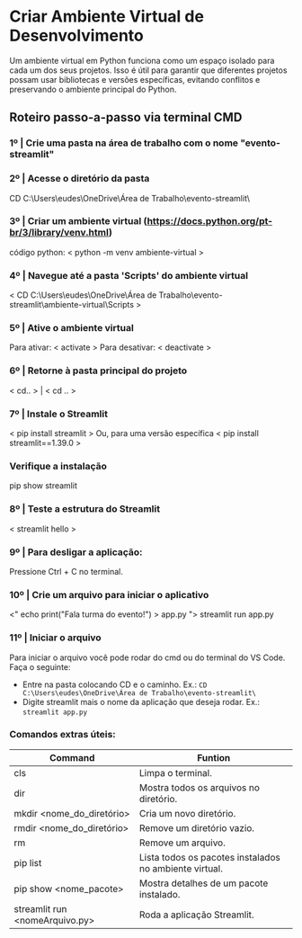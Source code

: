# Criar Ambiente Virtual de Desenvolvimento

Um ambiente virtual em Python funciona como um espaço isolado para cada um dos seus projetos. 
Isso é útil para garantir que diferentes projetos possam usar bibliotecas e versões específicas, evitando conflitos e preservando o ambiente principal do Python.

## Roteiro passo-a-passo via terminal CMD

### 1º | Crie uma pasta na área de trabalho com o nome "evento-streamlit"

### 2º | Acesse o diretório da pasta
CD C:\Users\eudes\OneDrive\Área de Trabalho\evento-streamlit\

### 3º | Criar um ambiente virtual (https://docs.python.org/pt-br/3/library/venv.html)
código python: < python -m venv ambiente-virtual >

### 4º | Navegue até a pasta 'Scripts' do ambiente virtual
< CD C:\Users\eudes\OneDrive\Área de Trabalho\evento-streamlit\ambiente-virtual\Scripts >

### 5º | Ative o ambiente virtual
Para ativar: < activate >
Para desativar: < deactivate >

### 6º | Retorne à pasta principal do projeto
< cd.. > | < cd .. >

### 7º | Instale o Streamlit
< pip install streamlit > Ou, para uma versão específica < pip install streamlit==1.39.0 > 

### Verifique a instalação
pip show streamlit

### 8º | Teste a estrutura do Streamlit
< streamlit hello >

### 9º | Para desligar a aplicação:
Pressione Ctrl + C no terminal.

### 10º | Crie um arquivo para iniciar o aplicativo
<" echo print("Fala turma do evento!") > app.py ">
streamlit run app.py

### 11º | Iniciar o arquivo 

Para iniciar o arquivo você pode rodar do cmd ou do terminal do VS Code.
Faça o seguinte:

- Entre na pasta colocando CD e o caminho. Ex.: `CD C:\Users\eudes\OneDrive\Área de Trabalho\evento-streamlit\`
- Digite streamlit mais o nome da aplicação que deseja rodar. Ex.: `streamlit app.py`


### Comandos extras úteis:

Command | Funtion
--- | ---
cls | Limpa o terminal.
dir | Mostra todos os arquivos no diretório.
mkdir <nome_do_diretório> | Cria um novo diretório.
rmdir <nome_do_diretório> | Remove um diretório vazio.
rm <arquivo> | Remove um arquivo.
pip list | Lista todos os pacotes instalados no ambiente virtual.
pip show <nome_pacote> | Mostra detalhes de um pacote instalado.
streamlit run <nomeArquivo.py> | Roda a aplicação Streamlit.
